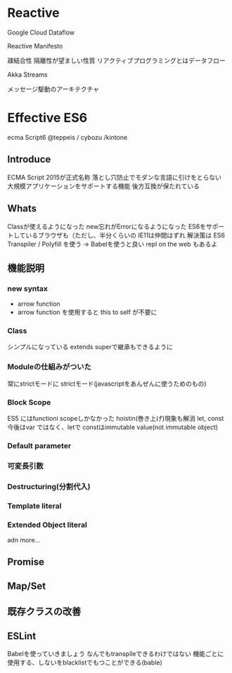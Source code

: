 # Reactive

Google Cloud Dataflow

Reactive Manifesto

疎結合性
隔離性が望ましい性質
リアクティブプログラミングとはデータフロー

Akka Streams

メッセージ駆動のアーキテクチャ


# Effective ES6
ecma Script6
@teppeis / cybozu /kintone

## Introduce

ECMA Script 2015が正式名称
落とし穴防止でモダンな言語に引けをとらない
大規模アプリケーションをサポートする機能
後方互換が保たれている

## Whats
Classが使えるようになった
new忘れがErrorになるようになった
ES6をサポートしているブラウザも（ただし、半分くらいの
IE11は仲間はずれ
解決策は ES6 Transpiler / Polyfill を使う
-> Babelを使うと良い
repl on the web もあるよ

## 機能説明
### new syntax
- arrow function
- arrow function を使用すると this to self が不要に

### Class
シンプルになっている
extends superで継承もできるように

### Moduleの仕組みがついた
常にstrictモードに
strictモード(javascriptをあんぜんに使うためのもの)

### Block Scope
ES5 にはfunctioni scopeしかなかった
hoistin(巻き上げ)現象も解消
  let, const
  今後はvar ではなく、letで
  constはimmutable value(not immutable object)

### Default parameter

### 可変長引数

### Destructuring(分割代入)

### Template literal

### Extended Object literal

adn more...

## Promise

## Map/Set

## 既存クラスの改善

## ESLint

Babelを使っていきましょう
なんでもtranspileできるわけではない
機能ごとに使用する、しないをblacklistでもつことができる(bable)

